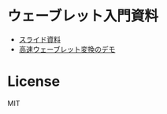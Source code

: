 # ウェーブレット入門資料

- [スライド資料](https://github.com/aikiriao/introduction_to_wavelet/releases/download/v1.2/introduction_to_wavelet_v1_1.pdf)
- [高速ウェーブレット変換のデモ](./implementation/fwt_demos.ipynb)

# License

MIT
